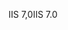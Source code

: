 <span data-ttu-id="e72fc-101">IIS 7,0</span><span class="sxs-lookup"><span data-stu-id="e72fc-101">IIS 7.0</span></span>